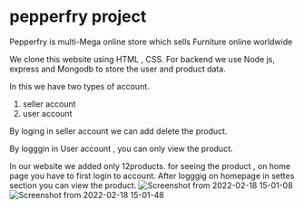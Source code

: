 # pepperfry project
 Pepperfry is multi-Mega online store which sells Furniture online worldwide
 
 We clone this website using HTML , CSS.
 For backend we use Node js, express and Mongodb to store the user and product data.
 
 In this we have two types of account.
 1. seller account 
 2. user account

By loging in seller account we can add delete the product.

By logggin in User account , you can only view the product.


In our website we added only 12products. for seeing the product , on home page you have to first login to account.
After logggig on homepage in settes section you can view the product.
![Screenshot from 2022-02-18 15-01-08](https://user-images.githubusercontent.com/93507024/154656162-8a02d4f2-08a2-4645-8b87-80ab4ab2b3f6.png)
![Screenshot from 2022-02-18 15-01-48](https://user-images.githubusercontent.com/93507024/154656226-491cce79-0314-4a25-b0e4-7c41b8fd4256.png)
